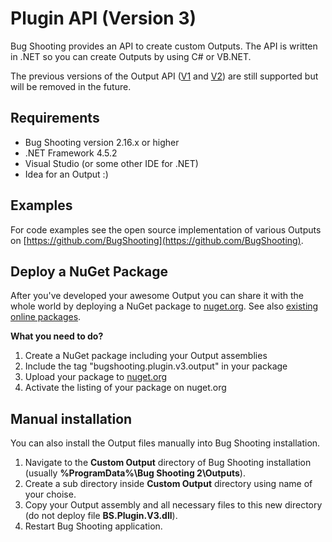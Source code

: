 # Plugin API (Version 3)

Bug Shooting provides an API to create custom Outputs. The API is written in .NET so you can create Outputs by using C# or VB.NET.

The previous versions of the Output API ([V1](https://bugshooting.manuscript.com/f/page?W26) and [V2](https://bugshooting.manuscript.com/f/page?W34)) are still supported but will be removed in the future.

## Requirements

- Bug Shooting version 2.16.x or higher
- .NET Framework 4.5.2
- Visual Studio (or some other IDE for .NET)
- Idea for an Output :)

## Examples

For code examples see the open source implementation of various Outputs on [https://github.com/BugShooting](https://github.com/BugShooting).

## Deploy a NuGet Package

After you've developed your awesome Output you can share it with the whole world by deploying a NuGet package to [nuget.org](https://www.nuget.org). See also [existing online packages](https://www.nuget.org/packages?q=Tags%3A%22bugshooting.plugin.v3.output%22).

**What you need to do?**
1. Create a NuGet package including your Output assemblies
2. Include the tag "bugshooting.plugin.v3.output" in your package
3. Upload your package to [nuget.org](https://www.nuget.org)
4. Activate the listing of your package on nuget.org

## Manual installation

You can also install the Output files manually into Bug Shooting installation.

1. Navigate to the **Custom Output** directory of Bug Shooting installation (usually **%ProgramData%\Bug Shooting 2\Outputs**).
2. Create a sub directory inside **Custom Output** directory using name of your choise.
3. Copy your Output assembly and all necessary files to this new directory (do not deploy file **BS.Plugin.V3.dll**).
4. Restart Bug Shooting application.
